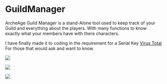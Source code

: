 # GuildManager
ArcheAge Guild Manager is a stand-Alone tool used to keep track of your Guild and everything about the players. With many functions to know exactly what your members have with there characters. 

I have finally made it to coding in the requirement for a Serial Key 
<a href="https://www.virustotal.com/en/file/88412818992b53a112b48724c5229c04eb20ce2e8ba699f36d95aa553fbce1eb/analysis/1424467349/">Virus Total</a> For those that would ask and want to know.<br>
<p>
<img src="http://puu.sh/g5tuh/11713a00a4.png"><br>
<p>
<img src="http://puu.sh/g4byG/0933996dd0.png"><br>
<p>
<img src="http://puu.sh/g5twk/acfb4a1647.png"><br>
<p>


